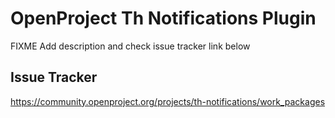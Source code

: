 # OpenProject Th Notifications Plugin

FIXME Add description and check issue tracker link below

## Issue Tracker

https://community.openproject.org/projects/th-notifications/work_packages
